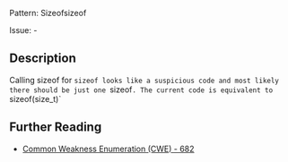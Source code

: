 Pattern: Sizeofsizeof

Issue: -

## Description

Calling sizeof for `sizeof looks like a suspicious code and most likely there should be just one `sizeof`. The current code is equivalent to `sizeof(size_t)`

## Further Reading

* [Common Weakness Enumeration (CWE) - 682](https://cwe.mitre.org/data/definitions/682.html)